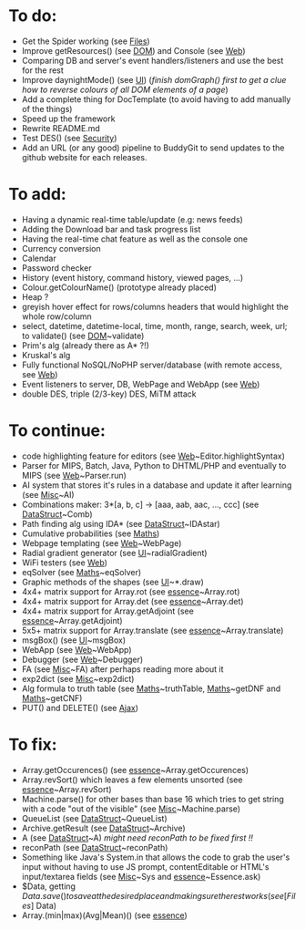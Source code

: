 # To do:
-   Get the Spider working (see [Files])
-   Improve getResources() (see [DOM]) and Console (see [Web])
-   Comparing DB and server's event handlers/listeners and use the best for the rest
-   Improve daynightMode() (see [UI]) (_finish domGraph() first to get a clue how to reverse colours of all DOM elements of a page_)
-   Add a complete thing for DocTemplate (to avoid having to add manually of the things)
-   Speed up the framework
-   Rewrite README.md
-   Test DES() (see [Security])
-   Add an URL (or any good) pipeline to BuddyGit to send updates to the github website for each releases.

# To add:
-   Having a dynamic real-time table/update (e.g: news feeds)
-	Adding the Download bar and task progress list
-	Having the real-time chat feature as well as the console one
-	Currency conversion
-	Calendar
-	Password checker
-	History (event history, command history, viewed pages, ...)
-	Colour.getColourName() (prototype already placed)
-	Heap ?
-	greyish hover effect for rows/columns headers that would highlight the whole row/column
-	select, datetime, datetime-local, time, month, range, search, week, url; to validate() (see [DOM]~validate)
-	Prim's alg (already there as A* ?!)
-	Kruskal's alg
-   Fully functional NoSQL/NoPHP server/database (with remote access, see [Web])
-   Event listeners to server, DB, WebPage and WebApp (see [Web])
-   double DES, triple (2/3-key) DES, MiTM attack

# To continue:
-	code highlighting feature for editors (see [Web]~Editor.highlightSyntax)
-	Parser for MIPS, Batch, Java, Python to DHTML/PHP and eventually to MIPS (see [Web]~Parser.run)
-   AI system that stores it's rules in a database and update it after learning (see [Misc]~AI)
-   Combinations maker: 3*[a, b, c] -> \[aaa, aab, aac, ..., ccc\] (see [DataStruct]~Comb)
-   Path finding alg using IDA* (see [DataStruct]~IDAstar)
-	Cumulative probabilities (see [Maths])
-	Webpage templating (see [Web]~WebPage)
-	Radial gradient generator (see [UI]~radialGradient)
-	WiFi testers (see [Web])
-	eqSolver (see [Maths]~eqSolver)
-	Graphic methods of the shapes (see [UI]~*.draw)
-	4x4+ matrix support for Array.rot (see [essence]~Array.rot)
-	4x4+ matrix support for Array.det (see [essence]~Array.det)
-	4x4+ matrix support for Array.getAdjoint (see [essence]~Array.getAdjoint)
-	5x5+ matrix support for Array.translate (see [essence]~Array.translate)
-	msgBox() (see [UI]~msgBox)
-	WebApp (see [Web]~WebApp)
-	Debugger (see [Web]~Debugger)
-	FA (see [Misc]~FA) after perhaps reading more about it
-	exp2dict (see [Misc]~exp2dict)
-	Alg formula to truth table (see [Maths]~truthTable, [Maths]~getDNF and [Maths]~getCNF)
-   PUT() and DELETE() (see [Ajax])

# To fix:
-	Array.getOccurences() (see [essence]~Array.getOccurences)
-	Array.revSort() which leaves a few elements unsorted (see [essence]~Array.revSort)
-	Machine.parse() for other bases than base 16 which tries to get string with a code "out of the visible" (see [Misc]~Machine.parse)
-	QueueList (see [DataStruct]~QueueList)
-	Archive.getResult (see [DataStruct]~Archive)
-	A (see [DataStruct]~A)   _might need reconPath to be fixed first !!_
-	reconPath (see [DataStruct]~reconPath)
-	Something like Java's System.in that allows the code to grab the user's input without having to use JS prompt, contentEditable or HTML's input/textarea fields (see [Misc]~Sys and [essence]~Essence.ask)
-	$Data, getting $Data.save() to save at the desired place and making sure the rest works (see [Files]~$Data)
-   Array.(min|max)(Avg|Mean)() (see [essence])

[essence]: 1.1/essence.js
[Ajax]: 1.1/modules/Ajax.js
[DataStruct]: 1.1/modules/DataStruct.js
[DOM]: 1.1/modules/DOM.js
[Files]: 1.1/modules/Files.js
[Maths]: 1.1/modules/Maths.js
[Misc]: 1.1/modules/Misc.js
[QTest]: 1.1/modules/QTest.js
[Security]: 1.1/modules/Security.js
[UI]: 1.1/modules/UI.js
[Web]: 1.1/modules/Web.js